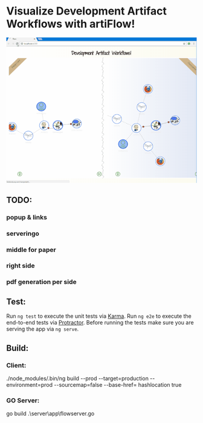 # Visualize Development Artifact Workflows with artiFlow!

![flow](https://raw.githubusercontent.com/privet56/artiFlow/master/flow.gif)

## TODO:
### popup & links
### serveringo
### middle for paper
### right side
### pdf generation per side

## Test:

Run `ng test` to execute the unit tests via [Karma](https://karma-runner.github.io).
Run `ng e2e` to execute the end-to-end tests via [Protractor](http://www.protractortest.org/).
Before running the tests make sure you are serving the app via `ng serve`.

## Build:

### Client:
./node_modules/.bin/ng build --prod --target=production --environment=prod --sourcemap=false --base-href= hashlocation true

### GO Server:
go build .\server\app\flowserver.go
